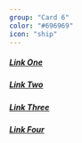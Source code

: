 ```yaml
---
group: "Card 6"
color: "#696969"
icon: "ship"
---
```


<h5><a href="">Link One</a></h5>
<h5><a href="">Link Two</a></h5>
<h5><a href="">Link Three</a></h5>
<h5><a href="">Link Four</a></h5>
